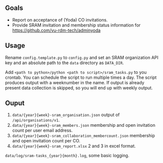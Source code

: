 ## Goals
- Report on acceptance of (Yoda) CO invitations. 
- Provide SRAM invitation and membership status information for https://github.com/vu-rdm-tech/adminyoda

## Usage
Rename `config.template.py` to `config.py` and set an SRAM organization API key and an absolute path to the `data` directory as `DATA_DIR`.

Add `<path to python>/python <path to script>/sram_tasks.py` to you crontab. You can schedule the script to run multiple times a day. The script produces output with a weeknumber in the name. If output is already present data collection is skipped, so you will end up with weekly output.

## Ouput
1. `data/{year}{week}-sram_organisation.json` output of `/api/organisations/v1`.
2. `data/{year}{week}-sram_members.json` membership and open invitation count per user email address.
3. `data/{year}{week}-sram_collaboration_membercount.json` membership and open invitation count per CO.
4. `data/{year}{week}-sram_report.xlsx` 2 and 3 in excel format.

`data/log/sram-tasks_{year}{month}.log`, some basic logging.